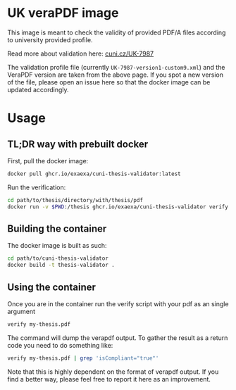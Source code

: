 # UK veraPDF image

This image is meant to check the validity of provided PDF/A files according to
university provided profile.

Read more about validation here: [cuni.cz/UK-7987](https://cuni.cz/UK-7987.html)

The validation profile file (currently `UK-7987-version1-custom9.xml`) and the
VeraPDF version are taken from the above page. If you spot a new version of the
file, please open an issue here so that the docker image can be updated
accordingly.

# Usage

## TL;DR way with prebuilt docker

First, pull the docker image:
```sh
docker pull ghcr.io/exaexa/cuni-thesis-validator:latest
```

Run the verification:
```sh
cd path/to/thesis/directory/with/thesis/pdf
docker run -v $PWD:/thesis ghcr.io/exaexa/cuni-thesis-validator verify /thesis/thesis.pdf |grep validationReports
```

## Building the container

The docker image is built as such:
```sh
cd path/to/cuni-thesis-validator
docker build -t thesis-validator .
```

## Using the container

Once you are in the container run the verify script with your pdf as an single
argument

```sh
verify my-thesis.pdf
```

The command will dump the verapdf output. To gather the result as a return code
you need to do something like:

```sh
verify my-thesis.pdf | grep 'isCompliant="true"'
```

Note that this is highly dependent on the format of verapdf output. If you find
a better way, please feel free to report it here as an improvement.

